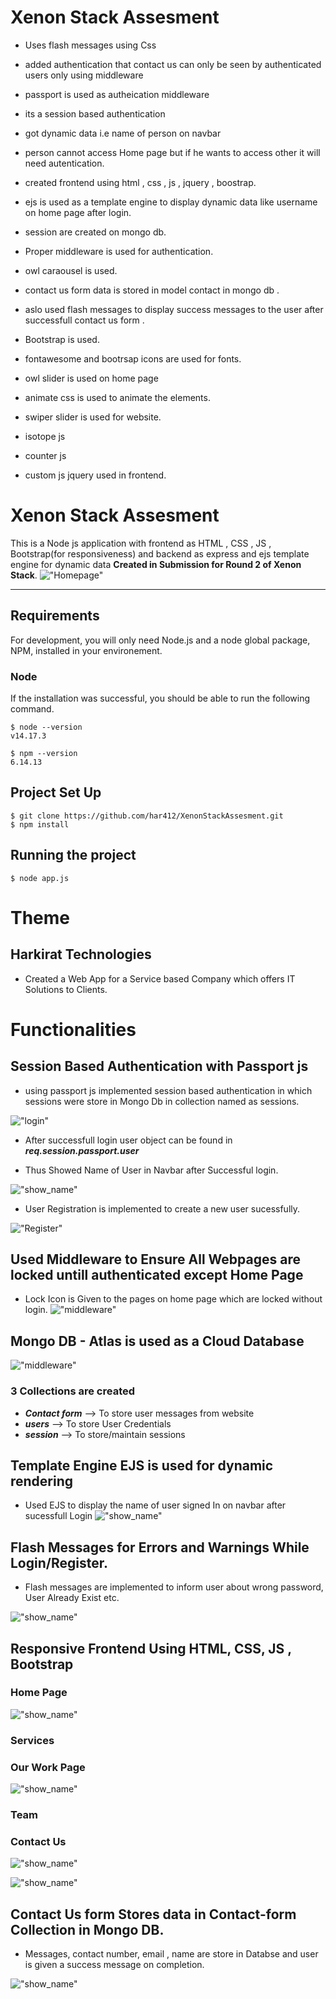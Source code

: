 # Xenon Stack Assesment 

- Uses flash messages using Css
- added authentication that contact us can only be seen by authenticated users only using middleware
- passport is used as autheication middleware
- its a session based authentication
- got dynamic data i.e name of person on navbar
- person cannot access Home page but if he wants to access other it will need autentication.
- created frontend using html , css , js , jquery , boostrap.
- ejs is used as a template engine to display dynamic data like username on home page after login.
- session are created on mongo db.
- Proper middleware is used for authentication.
- owl caraousel is used.
- contact us form data is stored in model contact in mongo db .
- aslo used flash messages to display success messages to the user after successfull contact us form .


- Bootstrap is used. 
- fontawesome  and bootrsap icons are  used for fonts.
- owl slider is used on home page
- animate css is used to animate the elements.
- swiper slider  is used for website.

- isotope js
- counter js
- custom js
jquery used in frontend.


# Xenon Stack Assesment 

This is a Node js application with frontend as HTML , CSS , JS , Bootstrap(for responsiveness) and backend as express and ejs template engine for dynamic data
**Created in Submission for Round 2 of Xenon Stack**.
!["Homepage"](./public/assets/images/home%20with%20username.png)

---
## Requirements

For development, you will only need Node.js and a node global package, NPM, installed in your environement.

### Node

If the installation was successful, you should be able to run the following command.

    $ node --version
    v14.17.3

    $ npm --version
    6.14.13


## Project Set Up  

    $ git clone https://github.com/har412/XenonStackAssesment.git
    $ npm install
    




## Running the project

    $ node app.js

# Theme 
##  Harkirat Technologies
- Created a Web App for a Service based Company which offers IT Solutions to Clients.

# Functionalities

## Session Based Authentication with Passport js
- using passport js implemented session based authentication in which sessions were store in Mongo Db in collection named as sessions.

!["login"](./public/assets/images/login.png)
- After successfull login user object can be found in ***req.session.passport.user***

- Thus Showed Name of User in Navbar after Successful login.

!["show_name"](./public/assets/images/Dynamic%20EJS%20used.png)
- User Registration is implemented to create a new user sucessfully.

!["Register"](./public/assets/images/register%20with%20flash%20message.png)


## Used Middleware to Ensure All Webpages are locked untill authenticated except Home Page
- Lock Icon is Given to the pages on home page which are locked without login.
!["middleware"](./public/assets/images/middleware.png)

## Mongo DB - Atlas is used as a Cloud Database
!["middleware"](./public/assets/images/mongo_db_as_home.png)

### 3 Collections are created
- ***Contact form*** --> To store user messages from website
- ***users*** --> To store User Credentials
- ***session*** --> To store/maintain sessions

## Template Engine EJS is used for dynamic rendering
- Used EJS to display the name of user signed In on navbar after sucessfull Login
!["show_name"](./public/assets/images/Dynamic%20EJS%20used.png)

## Flash Messages for Errors and Warnings While Login/Register.
- Flash messages are implemented to inform user about wrong password, User Already Exist etc.

!["show_name"](./public/assets/images/contact_with_flash.png)
## Responsive Frontend Using HTML, CSS, JS , Bootstrap

### Home Page
!["show_name"](./public/assets/images/home_responsive.png)

### Services


### Our Work Page
!["show_name"](./public/assets/images/responsive%20work.png)

### Team


### Contact Us
!["show_name"](./public/assets/images/contact_with%20_info.png)

!["show_name"](./public/assets/images/responsive%20contact.png)

## Contact Us form Stores data in Contact-form Collection in Mongo DB.
- Messages, contact number, email , name are store in Databse and user is given a success message on completion.

!["show_name"](./public/assets/images/Contact_message_inDB.png)



